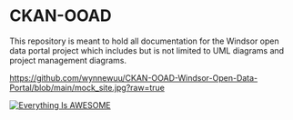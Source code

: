 # CKAN-OOAD
This repository is meant to hold all documentation for the Windsor open data portal project which includes but is not limited to UML diagrams and project management diagrams.

https://github.com/wynnewuu/CKAN-OOAD-Windsor-Open-Data-Portal/blob/main/mock_site.jpg?raw=true

[![Everything Is AWESOME](https://github.com/wynnewuu/CKAN-OOAD-Windsor-Open-Data-Portal/blob/main/mock_site.jpg?raw=true)](https://wu154.myweb.cs.uwindsor.ca/phase3_4150/ "Everything Is AWESOME")
